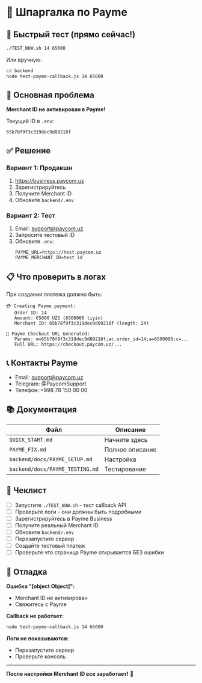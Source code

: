 # 📌 Шпаргалка по Payme

## 🚀 Быстрый тест (прямо сейчас!)

```bash
./TEST_NOW.sh 14 65000
```

Или вручную:
```bash
cd backend
node test-payme-callback.js 14 65000
```

## 🔧 Основная проблема

**Merchant ID не активирован в Payme!**

Текущий ID в `.env`:
```
65b78f9f3c319dec9d89218f
```

## ✅ Решение

### Вариант 1: Продакшн
1. https://business.paycom.uz
2. Зарегистрируйтесь
3. Получите Merchant ID
4. Обновите `backend/.env`

### Вариант 2: Тест
1. Email: support@paycom.uz
2. Запросите тестовый ID
3. Обновите `.env`:
   ```
   PAYME_URL=https://test.paycom.uz
   PAYME_MERCHANT_ID=test_id
   ```

## 📋 Что проверить в логах

При создании платежа должно быть:
```
💳 Creating Payme payment:
   Order ID: 14
   Amount: 65000 UZS (6500000 tiyin)
   Merchant ID: 65b78f9f3c319dec9d89218f (length: 24)

🔗 Payme Checkout URL Generated:
   Params: m=65b78f9f3c319dec9d89218f;ac.order_id=14;a=6500000;c=...
   Full URL: https://checkout.paycom.uz/...
```

## 📞 Контакты Payme

- Email: support@paycom.uz
- Telegram: @PaycomSupport
- Телефон: +998 78 150 00 00

## 📚 Документация

| Файл | Описание |
|------|----------|
| `QUICK_START.md` | Начните здесь |
| `PAYME_FIX.md` | Полное описание |
| `backend/docs/PAYME_SETUP.md` | Настройка |
| `backend/docs/PAYME_TESTING.md` | Тестирование |

## 🎯 Чеклист

- [ ] Запустите `./TEST_NOW.sh` - тест callback API
- [ ] Проверьте логи - они должны быть подробными
- [ ] Зарегистрируйтесь в Payme Business
- [ ] Получите реальный Merchant ID
- [ ] Обновите `backend/.env`
- [ ] Перезапустите сервер
- [ ] Создайте тестовый платеж
- [ ] Проверьте что страница Payme открывается БЕЗ ошибки

## 🐛 Отладка

**Ошибка "[object Object]":**
- Merchant ID не активирован
- Свяжитесь с Payme

**Callback не работает:**
```bash
node test-payme-callback.js 14 65000
```

**Логи не показываются:**
- Перезапустите сервер
- Проверьте консоль

---

**После настройки Merchant ID все заработает!** 🎉
